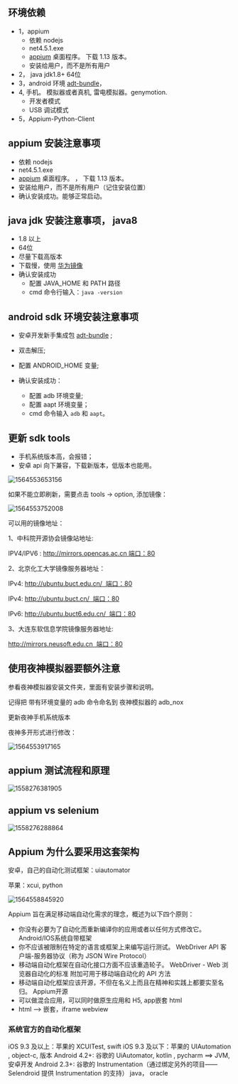 



## 环境依赖

- 1，appium
  - 依赖 nodejs
  - net4.5.1.exe
  - [appium](<http://appium.io/>) 桌面程序。 下载 1.13 版本。
  - 安装给用户，而不是所有用户
- 2， java jdk1.8+  64位
- 3，android 环境 [adt-bundle](http://tools.android-studio.org/index.php/adt-bundle-plugin)， 
- 4,  手机。 模拟器或者真机, 雷电模拟器。genymotion. 
  - 开发者模式
  - USB 调试模式
- 5，Appium-Python-Client





## appium 安装注意事项

- 依赖 nodejs
- net4.5.1.exe
- [appium](<http://appium.io/>) 桌面程序。 ， 下载 1.13 版本。
- 安装给用户，而不是所有用户（记住安装位置）
- 确认安装成功。能够正常启动。





## java jdk 安装注意事项， java8

- 1.8 以上
- 64位
- 尽量下载高版本
- 下载慢，使用 [华为镜像](https://mirrors.huaweicloud.com/java/jdk/)
- 确认安装成功
  - 配置 JAVA_HOME 和 PATH 路径
  - cmd 命令行输入：`java -version`





## android sdk 环境安装注意事项

- 安卓开发新手集成包 [adt-bundle](http://tools.android-studio.org/index.php/adt-bundle-plugin) ;  

- 双击解压;

- 配置 ANDROID_HOME 变量;
- 确认安装成功：
  - 配置 adb 环境变量;
  - 配置 aapt 环境变量；
  - cmd 命令输入 `adb` 和 `aapt`。









## 更新 sdk tools

- 手机系统版本高，会报错；
- 安卓 api 向下兼容，下载新版本，低版本也能用。



![1564553653156](D:\data\雨泽\typora图片\1564553653156.png)



如果不能立即刷新，需要点击 tools -> option, 添加镜像：

![1564553752008](D:\data\雨泽\typora图片\1564553752008.png)



可以用的镜像地址：

1、中科院开源协会镜像站地址:

IPV4/IPV6 : http://mirrors.opencas.ac.cn 端口：80

2、北京化工大学镜像服务器地址：

IPv4: http://ubuntu.buct.edu.cn/  端口：80

IPv4: http://ubuntu.buct.cn/  端口：80

IPv6: http://ubuntu.buct6.edu.cn/  端口：80

3、大连东软信息学院镜像服务器地址:

http://mirrors.neusoft.edu.cn  端口：80





## 使用夜神模拟器要额外注意

参看夜神模拟器安装文件夹，里面有安装步骤和说明。

记得把 带有环境变量的 adb 命令命名到 夜神模拟器的 adb_nox



更新夜神手机系统版本

夜神多开形式进行修改：

![1564553917165](D:\data\雨泽\typora图片\1564553917165.png)









## appium 测试流程和原理



![1558276381905](D:\data\雨泽\typora图片\1558276381905.png)





## appium vs  selenium



![1558276288864](D:\data\雨泽\typora图片\1558276288864.png)





## Appium 为什么要采用这套架构

安卓，自己的自动化测试框架：uiautomator

苹果：xcui,  python



![1564558845920](D:\data\雨泽\typora图片\1564558845920.png)



Appium 旨在满足移动端自动化需求的理念，概述为以下四个原则：


- 你没有必要为了自动化而重新编译你的应用或者以任何方式修改它。
      Android/IOS系统自带框架
- 你不应该被限制在特定的语言或框架上来编写运行测试。
      WebDriver API
       客户端-服务器协议（称为 JSON Wire Protocol）
-  移动端自动化框架在自动化接口方面不应该重造轮子。
      WebDriver  - Web 浏览器自动化的标准
       附加可用于移动端自动化的 API 方法
- 移动端自动化框架应该开源，不但在名义上而且在精神和实践上都要实至名归。
      Appium开源
- 可以做混合应用，可以同时做原生应用和 H5, app嵌套 html
- html --> 嵌套，iframe  webview



### 系统官方的自动化框架

iOS 9.3 及以上：苹果的 XCUITest,    swift
iOS 9.3 及以下：苹果的 UIAutomation , object-c, 版本
Android 4.2+: 谷歌的 UiAutomator,   kotlin , pycharm ==> JVM, 安卓开发
Android 2.3+: 谷歌的 Instrumentation（通过绑定另外的项目—— Selendroid 提供 Instrumentation 的支持）    java， oracle


